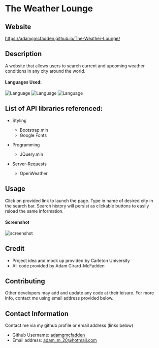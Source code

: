# The Weather Lounge

## Website

https://adamgmcfadden.github.io/The-Weather-Lounge/

## Description

A website that allows users to search current and upcoming weather conditions in any city around the world.

#### Languages Used: 

![Language](https://img.shields.io/badge/HTML-green.svg "Language Badge")
![Language](https://img.shields.io/badge/CSS-blue.svg "Language Badge")
![Language](https://img.shields.io/badge/JavaScript-red.svg "Language Badge")

## List of API libraries referenced:

- Styling

  - Bootstrap.min
  - Google Fonts

- Programming

  - JQuery.min

- Server-Requests

  - OpenWeather

## Usage
Click on provided link to launch the page. Type in name of desired city in the search bar. Search history will persist as clickable buttons to easily reload the same information. 

#### Screenshot

![screenshot](https://user-images.githubusercontent.com/83710803/124283893-6d0af780-db1a-11eb-86a2-e912d947d9ec.png)

## Credit

- Project idea and mock up provided by Carleton University
- All code provided by Adam Girard-McFadden

## Contributing

Other developers may add and update any code at their leisure. For more info, contact me using email address provided below.

## Contact Information

Contact me via my github profile or email address (links below)

- Github Username: [adamgmcfadden](https://github.com/adamgmcfadden)
- Email address: adam_m_20@hotmail.com
